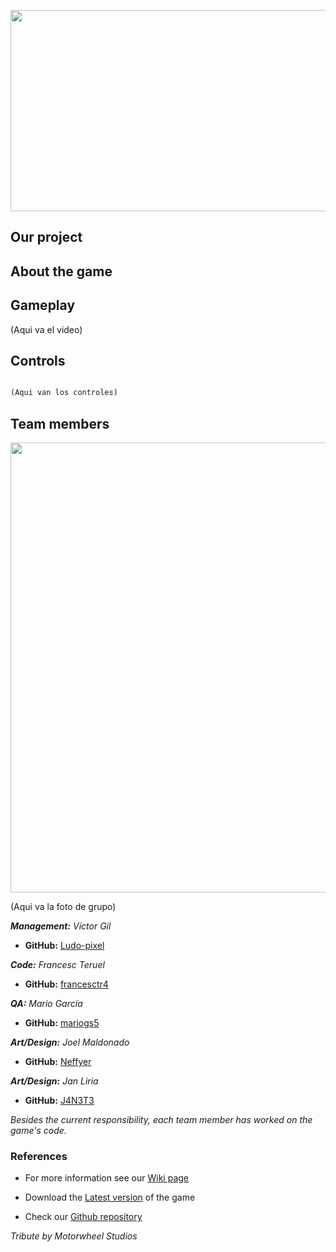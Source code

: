 <p align="center">
  <img 
    width="750"
    height="322,5"
    src = https://cdn2.steamgriddb.com/file/sgdb-cdn/logo_thumb/251d52afeb09449719aa7ba0b842c755.png
  >
</p>

## Our project



## About the game



## Gameplay

(Aqui va el video)

## Controls

```markdown

(Aqui van los controles)

```

## Team members

<p align="center">
  <img 
    width="720"
    height="720"
    src = https://user-images.githubusercontent.com/99948892/170458882-e7f0fb65-747d-4430-8600-3cd06dedd1dd.png

</p>
  
(Aqui va la foto de grupo)

_**Management:** Víctor Gil_
* **GitHub:** [Ludo-pixel](https://github.com/Ludo-pixel)

_**Code:** Francesc Teruel_
* **GitHub:** [francesctr4](https://github.com/francesctr4)

_**QA:** Mario García_
* **GitHub:** [mariogs5](https://github.com/mariogs5)

_**Art/Design:** Joel Maldonado_
* **GitHub:** [Neffyer](https://github.com/Neffyer)

_**Art/Design:** Jan Liria_
* **GitHub:** [J4N3T3](https://github.com/J4N3T3)

_Besides the current responsibility, each team member has worked on the game's code._

### References
  
* For more information see our [Wiki page](https://github.com/francesctr4/Motorwheel-Studios/wiki)

* Download the [Latest version](https://github.com/francesctr4/Motorwheel-Studios/releases) of the game

* Check our [Github repository](https://github.com/francesctr4/Motorwheel-Studios)

_Tribute by Motorwheel Studios_

